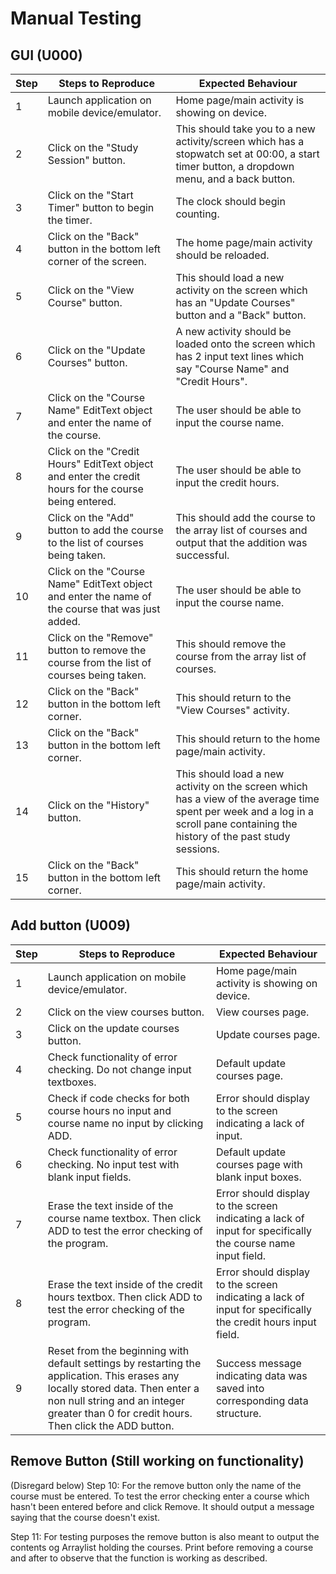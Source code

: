 # Manual Testing

## GUI (U000)

| Step | Steps to Reproduce | Expected Behaviour | 
|------|--------------------|--------------------|
| 1    | Launch application on mobile device/emulator. | Home page/main activity is showing on device. |
| 2    | Click on the "Study Session" button. | This should take you to a new activity/screen which has a stopwatch set at 00:00, a start timer button, a dropdown menu, and a back button. |
| 3    | Click on the "Start Timer" button to begin the timer. |  The clock should begin counting.  |
| 4    | Click on the "Back" button in the bottom left corner of the screen. | The home page/main activity should be reloaded. |
| 5    | Click on the "View Course" button. | This should load a new activity on the screen which has an "Update Courses" button and a "Back" button. |
| 6    | Click on the "Update Courses" button. | A new activity should be loaded onto the screen which has 2 input text lines which say "Course Name" and "Credit Hours". |
| 7    | Click on the "Course Name" EditText object and enter the name of the course.| The user should be able to input the course name. |
| 8    | Click on the "Credit Hours" EditText object and enter the credit hours for the course being entered. | The user should be able to input the credit hours. |
| 9    | Click on the "Add" button to add the course to the list of courses being taken. | This should add the course to the array list of courses and output that the addition was successful. |
| 10   | Click on the "Course Name" EditText object and enter the name of the course that was just added. | The user should be able to input the course name. |
| 11   | Click on the "Remove" button to remove the course from the list of courses being taken. | This should remove the course from the array list of courses. |
| 12   | Click on the "Back" button in the bottom left corner. | This should return to the "View Courses" activity. |
| 13   | Click on the "Back" button in the bottom left corner. | This should return to the home page/main activity. |
| 14   | Click on the "History" button. | This should load a new activity on the screen which has a view of the average time spent per week and a log in a scroll pane containing the history of the past study sessions. |
| 15   | Click on the "Back" button in the bottom left corner. | This should return the home page/main activity. |


## Add button (U009)

| Step | Steps to Reproduce | Expected Behaviour | 
|------|--------------------|--------------------|
| 1    | Launch application on mobile device/emulator. | Home page/main activity is showing on device. |
| 2    | Click on the view courses button. | View courses page. |
| 3    | Click on the update courses button. | Update courses page. |
| 4    | Check functionality of error checking. Do not change input textboxes. | Default update courses page. |
| 5    | Check if code checks for both course hours no input and course name no input by clicking ADD. | Error should display to the screen indicating a lack of input.|
| 6    | Check functionality of error checking. No input test with blank input fields. | Default update courses page with blank input boxes. |
| 7    | Erase the text inside of the course name textbox. Then click ADD to test the error checking of the program. | Error should display to the screen indicating a lack of input for specifically the course name input field.|
| 8    | Erase the text inside of the credit hours textbox. Then click ADD to test the error checking of the program. | Error should display to the screen indicating a lack of input for specifically the credit hours input field. |
| 9    | Reset from the beginning with default settings by restarting the application. This erases any locally stored data. Then enter a non null string and an integer greater than 0 for credit hours. Then click the ADD button.| Success message indicating data was saved into corresponding data structure. |




## Remove Button (Still working on functionality)
(Disregard below)
Step 10: For the remove button only the name of the course must be entered. To test the error checking enter a course which hasn't been entered before and click Remove. It should output a message saying that the course doesn't exist.

Step 11: For testing purposes the remove button is also meant to output the contents og Arraylist holding the courses. Print before removing a course and after to observe that the function is working as described.

